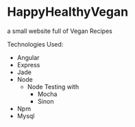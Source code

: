 # HappyHealthyVegan
a small website full of Vegan Recipes

Technologies Used:
- Angular
- Express
- Jade
- Node
    - Node Testing with 
        - Mocha
        - Sinon
- Npm
- Mysql

